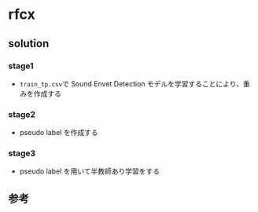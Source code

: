 # rfcx

## solution

### stage1

- `train_tp.csv`で Sound Envet Detection モデルを学習することにより、重みを作成する

### stage2

- pseudo label を作成する

### stage3

- pseudo label を用いて半教師あり学習をする

## 参考
